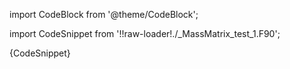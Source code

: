 import CodeBlock from '@theme/CodeBlock';

import CodeSnippet from '!!raw-loader!./_MassMatrix_test_1.F90';

<CodeBlock language="fortran">{CodeSnippet}</CodeBlock>
